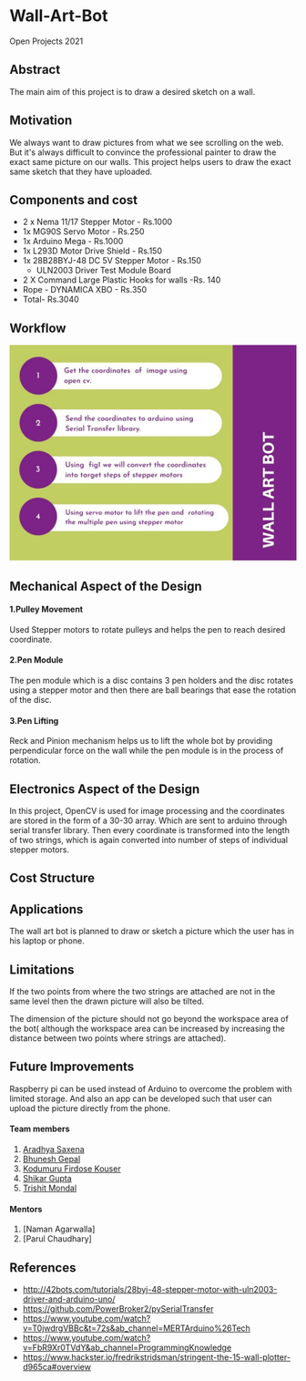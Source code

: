 # Wall-Art-Bot
Open Projects 2021

## Abstract

The main aim of this project is to draw a desired sketch on a wall.

## Motivation
We always want to draw pictures from what we see scrolling on the web. But it's always difficult to convince the professional painter to draw the exact same picture on our walls. This project helps users to draw the exact same sketch that they have uploaded.

## Components and cost
* 2 x Nema 11/17 Stepper Motor       - Rs.1000                                     
* 1x MG90S Servo Motor               - Rs.250                                     
* 1x Arduino Mega                    - Rs.1000                                     
* 1x L293D Motor Drive Shield        - Rs.150                                    
* 1x 28B28BYJ-48 DC 5V Stepper Motor - Rs.150
  + ULN2003 Driver Test Module Board
* 2 X Command Large Plastic Hooks for walls -Rs. 140
* Rope - DYNAMICA XBO       	     - Rs.350
* Total- Rs.3040				     
## Workflow
   ![](Report%20and%20Poster/workflow.jpg)
## Mechanical Aspect of the Design
   #### 1.Pulley Movement
   Used Stepper motors to rotate pulleys and helps the pen to reach desired coordinate.
   #### 2.Pen Module
   The pen module which is a disc contains 3 pen holders and the disc rotates using a stepper motor and then there are ball bearings that ease the rotation of the disc.
   #### 3.Pen Lifting
   Reck and Pinion mechanism helps us to lift the whole bot by providing perpendicular force on the wall while the pen module is in the process of rotation.
 
## Electronics Aspect of the Design
 In this project, OpenCV is used for image processing and the coordinates are stored in the form of a 30-30 array. Which are sent to arduino through serial transfer library. Then every coordinate is transformed into the length of two strings, which is again converted into number of steps of individual stepper motors.
## Cost Structure

## Applications
The wall art bot is planned to draw or sketch a picture which the user has in his laptop or phone.
## Limitations

If the two points from where the two strings are attached are not in the same level then the drawn picture will also be tilted.

The dimension of the picture should not go beyond the workspace area of the bot( although the workspace area can be increased by increasing the distance between two points where strings are attached).

## Future Improvements
Raspberry pi can be used instead of Arduino to overcome the problem with limited storage. And also an app can be developed such that user can upload the picture directly from the phone.
#### Team members

1. [Aradhya Saxena](https://github.com/aries2001)
2. [Bhunesh Gepal](https://github.com/Bhunesh22)
3. [Kodumuru Firdose Kouser](https://github.com/fidosekouser1902)
4. [Shikar Gupta](https://github.com/shikhar2624)
5. [Trishit Mondal](https://github.com/trishit-byte)


#### Mentors
1. [Naman Agarwalla]
2. [Parul Chaudhary]

## References
* http://42bots.com/tutorials/28byj-48-stepper-motor-with-uln2003-driver-and-arduino-uno/
* https://github.com/PowerBroker2/pySerialTransfer
* https://www.youtube.com/watch?v=T0jwdrgVBBc&t=72s&ab_channel=MERTArduino%26Tech
* https://www.youtube.com/watch?v=FbR9Xr0TVdY&ab_channel=ProgrammingKnowledge
* https://www.hackster.io/fredrikstridsman/stringent-the-15-wall-plotter-d965ca#overview
